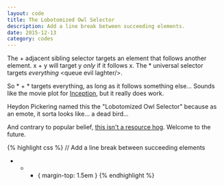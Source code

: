 ```yaml
---
layout: code
title: The Lobotomized Owl Selector
description: Add a line break between succeeding elements.
date: 2015-12-13
category: codes
---
```


The + adjacent sibling selector targets an element that follows another element. x + y will target y _only_ if it follows x. The * universal selector targets _everything_ &lt;queue evil laghter/&gt;.

So * + * targets everything, as long as it follows something else... Sounds like the movie plot for [Inception](https://www.youtube.com/watch?v=V3-a58Wt2tk), but it really does work.

Heydon Pickering named this the "Lobotomized Owl Selector" because as an emote, it sorta looks like... a dead bird...

And contrary to popular belief, <a href="http://alistapart.com/article/axiomatic-css-and-lobotomized-owls" title="A List Apart - Axiomatic CSS and Lobotomized Owls" target="_blank">this isn't a resource hog</a>. Welcome to the future.</p></dd>

{% highlight css %}
// Add a line break between succeeding elements
* + * { margin-top: 1.5em }
{% endhighlight %}
